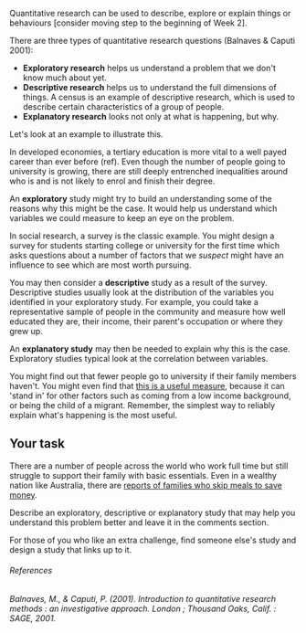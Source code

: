 Quantitative research can be used to describe, explore or explain things or behaviours [consider moving step to the beginning of Week 2].

There are three types of quantitative research questions (Balnaves & Caputi 2001):

* __Exploratory research__ helps us understand a problem that we don't know much about yet.  
* __Descriptive research__ helps us to understand the full dimensions of things.  A census is an example of descriptive research, which is used to describe certain characteristics of a group of people. 
* __Explanatory research__ looks not only at what is happening, but why.  

Let's look at an example to illustrate this.

In developed economies, a tertiary education is more vital to a well payed career than ever before (ref). Even though the number of people going to university is growing, there are still deeply entrenched inequalities around who is and is not likely to enrol and finish their degree.

An __exploratory__ study might try to build an understanding some of the reasons why this might be the case.  It would help us understand which variables we could measure to keep an eye on the problem.  

In social research, a survey is the classic example.  You might design a survey for students starting college or university for the first time which asks questions about a number of factors that we _suspect_ might have an influence to see which are most worth pursuing.

You may then consider a __descriptive__ study as a result of the survey.  Descriptive studies usually look at the distribution of the variables you identified in your exploratory study. For example, you could take a representative sample of people in the community and measure how well educated they are, their income, their parent's occupation or where they grew up.



An __explanatory study__ may then be needed to explain why this is the case.  Exploratory studies typical look at the correlation between variables.  

You might find out that fewer people go to university if their family members haven't.  You might even find that [this is a useful measure](https://theconversation.com/why-first-in-family-uni-students-should-receive-more-support-38601), because it can 'stand in' for other factors such as coming from a low income background, or being the child of a migrant.  Remember, the simplest way to reliably explain what's happening is the most useful.

## Your task

There are a number of people across the world who work full time but still struggle to support their family with basic essentials.  Even in a wealthy nation like Australia, there are [reports of families who skip meals to save money](http://www.abc.net.au/worldtoday/content/2012/s3611587.htm).

Describe an exploratory, descriptive or explanatory study that may help you understand this problem better and leave it in the comments section. 

For those of you who like an extra challenge, find someone else's study and design a study that links up to it.

###### References

###### Balnaves, M., & Caputi, P. (2001). Introduction to quantitative research methods : an investigative approach. London ; Thousand Oaks, Calif. : SAGE, 2001.
